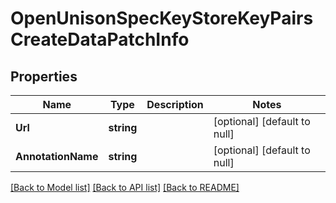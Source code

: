 # OpenUnisonSpecKeyStoreKeyPairsCreateDataPatchInfo

## Properties
Name | Type | Description | Notes
------------ | ------------- | ------------- | -------------
**Url** | **string** |  | [optional] [default to null]
**AnnotationName** | **string** |  | [optional] [default to null]

[[Back to Model list]](../README.md#documentation-for-models) [[Back to API list]](../README.md#documentation-for-api-endpoints) [[Back to README]](../README.md)

